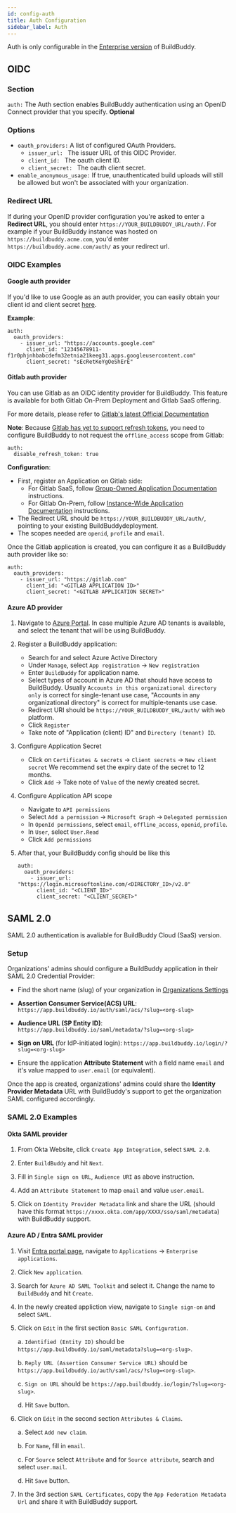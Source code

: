 ```yaml
---
id: config-auth
title: Auth Configuration
sidebar_label: Auth
---
```


Auth is only configurable in the [Enterprise version](enterprise.md) of BuildBuddy.

## OIDC

### Section

`auth:` The Auth section enables BuildBuddy authentication using an OpenID Connect provider that you specify. **Optional**

### Options

- `oauth_providers:` A list of configured OAuth Providers.
  - `issuer_url: ` The issuer URL of this OIDC Provider.
  - `client_id: ` The oauth client ID.
  - `client_secret: ` The oauth client secret.
- `enable_anonymous_usage:` If true, unauthenticated build uploads will still be allowed but won't be associated with your organization.

### Redirect URL

If during your OpenID provider configuration you're asked to enter a **Redirect URL**, you should enter `https://YOUR_BUILDBUDDY_URL/auth/`. For example if your BuildBuddy instance was hosted on `https://buildbuddy.acme.com`, you'd enter `https://buildbuddy.acme.com/auth/` as your redirect url.

### OIDC Examples

#### Google auth provider

If you'd like to use Google as an auth provider, you can easily obtain your client id and client secret [here](https://console.developers.google.com/apis/credentials).

**Example**:

```
auth:
  oauth_providers:
    - issuer_url: "https://accounts.google.com"
      client_id: "12345678911-f1r0phjnhbabcdefm32etnia21keeg31.apps.googleusercontent.com"
      client_secret: "sEcRetKeYgOeShErE"
```

#### Gitlab auth provider

You can use Gitlab as an OIDC identity provider for BuildBuddy.
This feature is available for both Gitlab On-Prem Deployment and Gitlab SaaS offering.

For more details, please refer to [Gitlab's latest Official Documentation](https://docs.gitlab.com/ee/integration/openid_connect_provider.html)

**Note**: Because [Gitlab has yet to support refresh tokens](https://gitlab.com/gitlab-org/gitlab/-/issues/16620), you need to configure BuildBuddy to not request the `offline_access` scope from Gitlab:

```
auth:
  disable_refresh_token: true
```

**Configuration**:

- First, register an Application on Gitlab side:
  - For Gitlab SaaS, follow [Group-Owned Application Documentation](https://docs.gitlab.com/ee/integration/oauth_provider.html#create-a-group-owned-application) instructions.
  - For Gitlab On-Prem, follow [Instance-Wide Application Documentation](https://docs.gitlab.com/ee/integration/oauth_provider.html#create-a-group-owned-application) instructions.
- The Redirect URL should be `https://YOUR_BUILDBUDDY_URL/auth/`, pointing to your existing BuildBuddydeployment.
- The scopes needed are `openid`, `profile` and `email`.

Once the Gitlab application is created, you can configure it as a BuildBuddy auth provider like so:

```
auth:
  oauth_providers:
    - issuer_url: "https://gitlab.com"
      client_id: "<GITLAB APPLICATION ID>"
      client_secret: "<GITLAB APPLICATION SECRET>"
```

#### Azure AD provider

1. Navigate to [Azure Portal](https://portal.azure.com/).
   In case multiple Azure AD tenants is available, and select the tenant that will be using BuildBuddy.

2. Register a BuildBuddy application:
   - Search for and select Azure Active Directory
   - Under `Manage`, select `App registration` -> `New registration`
   - Enter `BuildBuddy` for application name.
   - Select types of account in Azure AD that should have access to BuildBuddy.
   Usually `Accounts in this organizational directory only` is correct for single-tenant use case,
   "Accounts in any organizational directory" is correct for multiple-tenants use case.
   - Redirect URI should be `https://YOUR_BUILDBUDDY_URL/auth/` with `Web` platform.
   - Click `Register`
   - Take note of "Application (client) ID" and `Directory (tenant) ID`.

3. Configure Application Secret
   - Click on `Certificates & secrets` -> `Client secrets` -> `New client secret`
   We recommend set the expiry date of the secret to 12 months.
   - Click `Add` -> Take note of `Value` of the newly created secret.

4. Configure Application API scope
   - Navigate to `API permissions`
   - Select `Add a permission` -> `Microsoft Graph` -> `Delegated permission`
   - In `OpenId permissions`, select `email`, `offline_access`, `openid`, `profile`.
   - In `User`, select `User.Read`
   - Click `Add permissions`

5. After that, your BuildBuddy config should be like this
   ```
   auth:
     oauth_providers:
       - issuer_url: "https://login.microsoftonline.com/<DIRECTORY_ID>/v2.0"
         client_id: "<CLIENT_ID>"
         client_secret: "<CLIENT_SECRET>"
   ```

## SAML 2.0

SAML 2.0 authentication is avaliable for BuildBuddy Cloud (SaaS) version.

### Setup

Organizations' admins should configure a BuildBuddy application in their SAML 2.0 Credential Provider:

- Find the short name (slug) of your organization in [Organizations Settings](https://app.buildbuddy.io/settings/)

- **Assertion Consumer Service(ACS) URL**: `https://app.buildbuddy.io/auth/saml/acs/?slug=<org-slug>`

- **Audience URL (SP Entity ID)**: `https://app.buildbuddy.io/saml/metadata/?slug=<org-slug>`

- **Sign on URL** (for IdP-initiated login): `https://app.buildbuddy.io/login/?slug=<org-slug>`

- Ensure the application **Attribute Statement** with a field name `email` and it's value mapped to `user.email` (or equivalent).

Once the app is created, organizations' admins could share the **Identity Provider Metadata** URL with BuildBuddy's support to
get the organization SAML configured accordingly.

### SAML 2.0 Examples

#### Okta SAML provider

1. From Okta Website, click `Create App Integration`, select `SAML 2.0`.

2. Enter `BuildBuddy` and hit `Next`.

3. Fill in `Single sign on URL`, `Audience URI` as above instruction.

4. Add an `Attribute Statement` to map `email` and value `user.email`.

5. Click on `Identity Provider Metadata` link and share the URL (should have this format `https://xxxx.okta.com/app/XXXX/sso/saml/metadata`) with BuildBuddy support.

#### Azure AD / Entra SAML provider

1. Visit [Entra portal page](https://entra.microsoft.com/), navigate to `Applications` -> `Enterprise applications`.

2. Click `New application`.

3. Search for `Azure AD SAML Toolkit` and select it. Change the name to `BuildBuddy` and hit `Create`.

4. In the newly created appliction view, navigate to `Single sign-on` and select `SAML`.

5. Click on `Edit` in the first section `Basic SAML Configuration`.

   a. `Identified (Entity ID)` should be `https://app.buildbuddy.io/saml/metadata?slug=<org-slug>`.

   b. `Reply URL (Assertion Consumer Service URL)` should be `https://app.buildbuddy.io/auth/saml/acs/?slug=<org-slug>`.

   c. `Sign on URL` should be `https://app.buildbuddy.io/login/?slug=<org-slug>`.

   d. Hit `Save` button.

6. Click on `Edit` in the second section `Attributes & Claims`.

   a. Select `Add new claim`.

   b. For `Name`, fill in `email`.

   c. For `Source` select `Attribute` and for `Source attribute`, search and select `user.mail`.

   d. Hit `Save` button.

7. In the 3rd section `SAML Certificates`, copy the `App Federation Metadata Url` and share it with BuildBuddy support.
